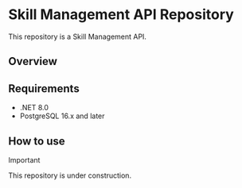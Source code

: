 # Skill Management API Repository

This repository is a Skill Management API.

## Overview

## Requirements

- .NET 8.0
- PostgreSQL 16.x and later

## How to use

> [!IMPORTANT]
> This repository is under construction.
